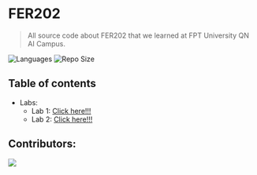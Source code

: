 # FER202
> All source code about FER202 that we learned at FPT University QN AI Campus.

![Languages](https://img.shields.io/github/languages/top/fptqnk17/FER202?style=flat)
![Repo Size](https://img.shields.io/github/repo-size/fptqnk17/FER202?style=flat)

## Table of contents
- Labs:
  - Lab 1: [Click here!!!](Labs/Lab1/README.md)
  - Lab 2: [Click here!!!](Labs/Lab2/README.md)

## Contributors:

<a href="https://github.com/fptqnk17/FER202/graphs/contributors">
  <img src="https://contrib.rocks/image?repo=fptqnk17/FER202" />
</a>
